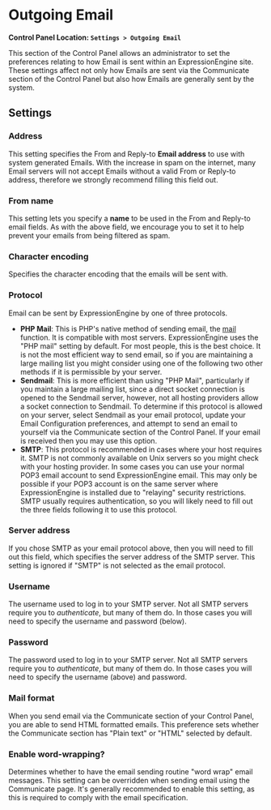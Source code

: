 <!--
    This source file is part of the open source project
    ExpressionEngine User Guide (https://github.com/ExpressionEngine/ExpressionEngine-User-Guide)

    @link      https://expressionengine.com/
    @copyright Copyright (c) 2003-2020, Packet Tide, LLC (https://www.packettide.com)
    @license   https://expressionengine.com/license Licensed under Apache License, Version 2.0
-->

# Outgoing Email

**Control Panel Location: `Settings > Outgoing Email`**

This section of the Control Panel allows an administrator to set the preferences relating to how Email is sent within an ExpressionEngine site. These settings affect not only how Emails are sent via the Communicate section of the Control Panel but also how Emails are generally sent by the system.

## Settings

### Address

This setting specifies the From and Reply-to **Email address** to use with system generated Emails. With the increase in spam on the internet, many Email servers will not accept Emails without a valid From or Reply-to address, therefore we strongly recommend filling this field out.

### From name

This setting lets you specify a **name** to be used in the From and Reply-to email fields. As with the above field, we encourage you to set it to help prevent your emails from being filtered as spam.

### Character encoding

Specifies the character encoding that the emails will be sent with.

### Protocol

Email can be sent by ExpressionEngine by one of three protocols.

- **PHP Mail**: This is PHP's native method of sending email, the [mail](http://us2.php.net/manual/en/function.mail.php) function. It is compatible with most servers. ExpressionEngine uses the "PHP mail" setting by default. For most people, this is the best choice. It is not the most efficient way to send email, so if you are maintaining a large mailing list you might consider using one of the following two other methods if it is permissible by your server.
- **Sendmail**: This is more efficient than using "PHP Mail", particularly if you maintain a large mailing list, since a direct socket connection is opened to the Sendmail server, however, not all hosting providers allow a socket connection to Sendmail. To determine if this protocol is allowed on your server, select Sendmail as your email protocol, update your Email Configuration preferences, and attempt to send an email to yourself via the Communicate section of the Control Panel. If your email is received then you may use this option.
- **SMTP**: This protocol is recommended in cases where your host requires it. SMTP is not commonly available on Unix servers so you might check with your hosting provider. In some cases you can use your normal POP3 email account to send ExpressionEngine email. This may only be possible if your POP3 account is on the same server where ExpressionEngine is installed due to "relaying" security restrictions. SMTP usually requires authentication, so you will likely need to fill out the three fields following it to use this protocol.

### Server address

If you chose SMTP as your email protocol above, then you will need to fill out this field, which specifies the server address of the SMTP server. This setting is ignored if "SMTP" is not selected as the email protocol.

### Username

The username used to log in to your SMTP server. Not all SMTP servers require you to _authenticate_, but many of them do. In those cases you will need to specify the username and password (below).

### Password

The password used to log in to your SMTP server. Not all SMTP servers require you to _authenticate_, but many of them do. In those cases you will need to specify the username (above) and password.

### Mail format

When you send email via the Communicate section of your Control Panel, you are able to send HTML formatted emails. This preference sets whether the Communicate section has "Plain text" or "HTML" selected by default.

### Enable word-wrapping?

Determines whether to have the email sending routine "word wrap" email messages. This setting can be overridden when sending email using the Communicate page. It's generally recommended to enable this setting, as this is required to comply with the email specification.
